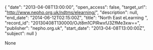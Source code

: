 {
  "date": "2013-04-08T13:00:00", 
  "open_access": false, 
  "target_url": "http://www.nepho.org.uk/ndtms/elearning/", 
  "description": null, 
  "end_date": "2014-06-12T02:15:00Z", 
  "title": "North East eLearning ", 
  "record_id": "20130408T130000/OJt8m1CPlRwxfJ3ZfMe3xw==", 
  "publisher": "nepho.org.uk", 
  "start_date": "2013-04-08T13:00:00Z", 
  "subject": null
}

None